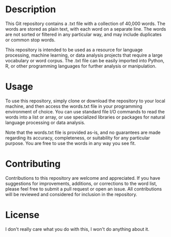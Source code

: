 # Description
This Git repository contains a .txt file with a collection of 40,000 words. The words are stored as plain text, with each word on a separate line. The words are not sorted or filtered in any particular way, and may include duplicates or common stop words.

This repository is intended to be used as a resource for language processing, machine learning, or data analysis projects that require a large vocabulary or word corpus. The .txt file can be easily imported into Python, R, or other programming languages for further analysis or manipulation.

# Usage
To use this repository, simply clone or download the repository to your local machine, and then access the words.txt file in your programming environment of choice. You can use standard file I/O commands to read the words into a list or array, or use specialized libraries or packages for natural language processing or data analysis.

Note that the words.txt file is provided as-is, and no guarantees are made regarding its accuracy, completeness, or suitability for any particular purpose. You are free to use the words in any way you see fit.

# Contributing
Contributions to this repository are welcome and appreciated. If you have suggestions for improvements, additions, or corrections to the word list, please feel free to submit a pull request or open an issue. All contributions will be reviewed and considered for inclusion in the repository.

# License
I don't really care what you do with this, I won't do anything about it.
